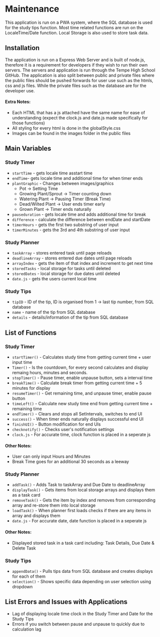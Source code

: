 # Maintenance 
This application is run on a PWA system, where the SQL database is used for the study tips function. 
Most time related functions are run on the LocaleTime/Date function. Local Storage is also used to store task data.

## Installation 
The application is run on a Express Web Server and is built of node.js, therefore it is a requirement for developers if they wish to run their own servers. The servers and application is run through the Tempe High School GitHub. The application is also split between public and private files where the public files should be pushed forwards for user use such as the htmls, css and js files. While the private files such as the database are for the developer use. 

#### Extra Notes: 
- Each HTML that has a js attached have the same name for ease of understanding (expect the clock.js and date.js made specifically for those functions)
- All styling for every html is done in the globalStyle.css
- Images can be found in the images folder in the public files

## Main Variables 
### Study Timer
- `startTime` - gets locale time asstart time
- `endTime`- gets locale time and additional time for when timer ends 
- `plantGraphic` - Changes between images/graphics
    - Pot -> Setting Time
    - Growing Plant/Sprout -> Timer counting down 
    - Watering Plant -> Pausing Timer (Break Time)
    - Dead/Wilted Plant -> User ends timer early 
    - Grown Plant -> Timer ends naturally 
- `pauseduration` - gets locale time and adds additional time for break
- `difference` - calculate the difference between endDate and startDate
- `timerHours` - gets the first two substring of user input
- `timerMinutes` - gets the 3rd and 4th substring of user input 

### Study Planner
- `taskArray` - stores entered task until page reloads 
- `deadlineArray` - stores entered due dates until page reloads 
- `arrayIndex` - gets the item of that index and increment to get next time 
- `storedTasks` - local storage for tasks until deleted 
- `storedDates` - local storage for due dates until deleted
- `date.js` - gets the users current local time 

### Study Tips
- `tipID` - ID of the tip, ID is organised from 1 -> last tip number, from SQL database
- `name` - name of the tip from SQL database
- `details` - details/information of the tip from SQL database

## List of Functions 
### Study Timer 
- `startTimer()` - Calculates study time from getting current time + user input time 
- `Timer()` - Is the countdown, for every second calculates and display remaing hours, minutes and seconds. 
- `stopTimer()` - Pause timer, enable unpause button, sets a interval time 
- `breakTime()` - Calculate break timer from getting current time + 5 minutes for display 
- `resumeTimer()` - Get remaining time, and unpause timer, enable pause button 
- `timeLeft()` - Calculate new study time end from getting current time + remaining time
- `endTimer()` - Clears and stops all SetIntervals, switches to end UI  
- `success()` - When timer ends naturally displays successful end UI 
- `finishUI()` - Button modification for end UIs 
- `checknotify()` - Checks user's notification settings 
- `clock.js` - For accurate time, clock function is placed in a seperate js 

#### Other Notes: 
- User can only input Hours and Minutes 
- Break Time goes for an additional 30 seconds as a leeway 

### Study Planner
- `addTask()` - Adds Task to taskArray and Due Date to deadlineArray
- `displayTask()` - Gets items from local storage arrays and displays them as a task card
- `removeTask()` - Gets the item by index and removes from corresponding array and re-store them into local storage
- `loadTask()` - When planner first loads checks if there are any items in array and displays them 
- `date.js` - For accurate date, date function is placed in a seperate js 

#### Other Notes: 
- Displayed stored task in a task card including: Task Details, Due Date & Delete Task

### Study Tips
- `appendData()` - Pulls tips data from SQL database and creates displays for each of them 
- `selection()` - Shows specific data depending on user selection using dropdown 


## List Errors and Issues with Applications
- Lag of displaying locale time clock in the Study Timer and Date for the Study Tips 
- Errors if you switch between pause and unpause to quickly due to calculation lag 
